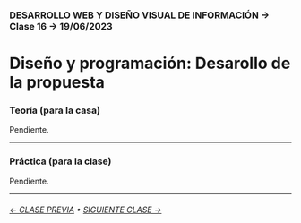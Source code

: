 ### DESARROLLO WEB Y DISEÑO VISUAL DE INFORMACIÓN → Clase 16 → 19/06/2023

# Diseño y programación: Desarollo de la propuesta

### Teoría (para la casa)

Pendiente.

- - - - - - - - - - - - - - 

### Práctica (para la clase)

Pendiente.

- - - - - - - 

###### [← CLASE PREVIA](https://github.com/profesorfaco/dno097-2024/tree/main/clase-15) • [SIGUIENTE CLASE →](https://github.com/profesorfaco/dno097-2024/tree/main/clase-17)
